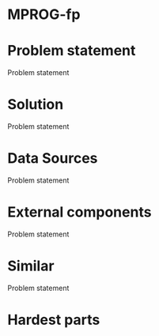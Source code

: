# MPROG-fp

<h1>Problem statement</h1>
<p>Problem statement
<h1>Solution</h1>
<p>Problem statement
<h1>Data Sources</h1>
<p>Problem statement
<h1>External components</h1>
<p>Problem statement
<h1>Similar</h1>
<p>Problem statement
<h1>Hardest parts</h1>
